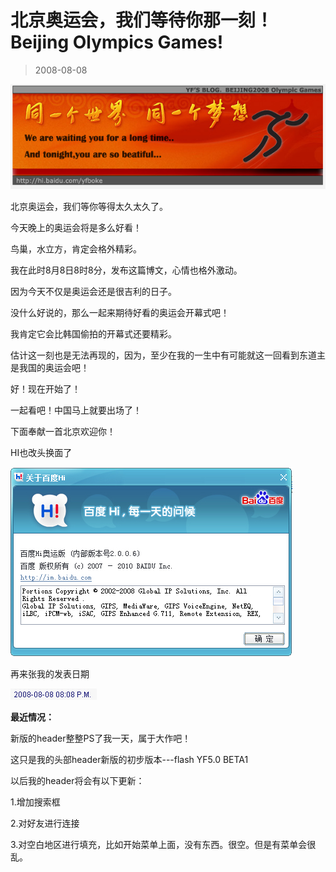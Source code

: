 # 北京奥运会，我们等待你那一刻！Beijing Olympics Games! 

> 2008-08-08

<div class="pcs-article-content_ptkaiapt4bxy_baiduscarticle" id="detailArticleContent_ptkaiapt4bxy_baiduscarticle">
 <img small="0" src="images/3011a3caa3f9e26f05147c3cc573eaac.jpg"/>
 <p>
  北京奥运会，我们等你等得太久太久了。
 </p>
 <p>
  今天晚上的奥运会将是多么好看！
 </p>
 <p>
  鸟巢，水立方，肯定会格外精彩。
 </p>
 <p>
  我在此时8月8日8时8分，发布这篇博文，心情也格外激动。
 </p>
 <p>
  因为今天不仅是奥运会还是很吉利的日子。
 </p>
 <p>
  没什么好说的，那么一起来期待好看的奥运会开幕式吧！
 </p>
 <p>
  我肯定它会比韩国偷拍的开幕式还要精彩。
 </p>
 <p>
  估计这一刻也是无法再现的，因为，至少在我的一生中有可能就这一回看到东道主是我国的奥运会吧！
 </p>
 <p>
  好！现在开始了！
 </p>
 <p>
  一起看吧！中国马上就要出场了！
 </p>
 <p>
  下面奉献一首北京欢迎你！
 </p>
 <p>
  HI也改头换面了
 </p>
 <img small="0" src="images/b1a6db6ed72a6c78a6a654200ad1aea0.jpg"/>
 <p>
  再来张我的发表日期
 </p>
 <p>
  <img small="0" src="images/a41a4e8054953037f7309b9f50308915.jpg"/>
 </p>
 <p>
  <strong>
   最近情况：
  </strong>
 </p>
 <p>
  新版的header整整PS了我一天，属于大作吧！
 </p>
 <p>
  这只是我的头部header新版的初步版本---flash YF5.0 BETA1
 </p>
 <p>
  以后我的header将会有以下更新：
 </p>
 <p>
  1.增加搜索框
 </p>
 <p>
  2.对好友进行连接
 </p>
 <p>
  3.对空白地区进行填充，比如开始菜单上面，没有东西。很空。但是有菜单会很乱。
 </p>
</div>


